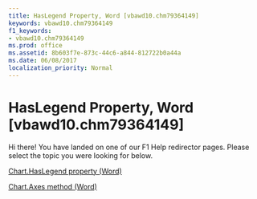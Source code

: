 ```yaml
---
title: HasLegend Property, Word [vbawd10.chm79364149]
keywords: vbawd10.chm79364149
f1_keywords:
- vbawd10.chm79364149
ms.prod: office
ms.assetid: 8b603f7e-873c-44c6-a844-812722b0a44a
ms.date: 06/08/2017
localization_priority: Normal
---
```



# HasLegend Property, Word [vbawd10.chm79364149]

Hi there! You have landed on one of our F1 Help redirector pages. Please select the topic you were looking for below.

[Chart.HasLegend property (Word)](http://msdn.microsoft.com/library/057fedc3-4f23-9c28-3196-836523d83656%28Office.15%29.aspx)

[Chart.Axes method (Word)](http://msdn.microsoft.com/library/37f422b5-31f2-92ce-c04e-a837b0a3d407%28Office.15%29.aspx)



